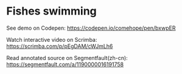 # Fishes swimming

See demo on Codepen: https://codepen.io/comehope/pen/bxwpER

Watch interactive video on Scrimba: https://scrimba.com/p/pEgDAM/cWJmLh6

Read annotated source on Segmentfault(zh-cn): https://segmentfault.com/a/1190000016191758